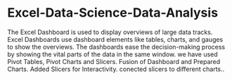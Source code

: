 # Excel-Data-Science-Data-Analysis
The Excel Dashboard is used to display overviews of large data tracks. Excel Dashboards use dashboard elements like tables, charts, and 
gauges to show the overviews. The dashboards ease the decision-making process by showing the vital parts of the data in the same window.
we have used  Pivot Tables, Pivot Charts and Slicers.
Fusion of Dashboard and Prepared Charts.
Added Slicers for Interactivity.
conected slicers to different charts..
